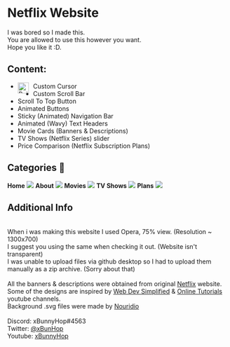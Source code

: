 # Netflix Website 
I was bored so I made this. <br />
You are allowed to use this however you want.<br />
Hope you like it :D.

## Content:
- Custom Cursor <img width="25" height="25" align="left" style="float: left; margin: 0 10px 0 0;" alt="Pointer" src="https://i.imgur.com/16ve4GY.png">
- Custom Scroll Bar
- Scroll To Top Button
- Animated Buttons
- Sticky (Animated) Navigation Bar
- Animated (Wavy) Text Headers 
- Movie Cards (Banners & Descriptions) 
- TV Shows (Netflix Series) slider
- Price Comparison (Netflix Subscription Plans)



## Categories 📑
**Home**
<img src="https://i.imgur.com/e4ylY8G.png">
**About**
<img src="https://i.imgur.com/F3OrbhT.png">
**Movies**
<img src="https://i.imgur.com/KLLVBzN.png">
**TV Shows**
<img src="https://i.imgur.com/uIPhRcb.png">
**Plans**
<img src="https://i.imgur.com/G9rZHWr.png">


## Additional Info
<br />
When i was making this website I used Opera, 75% view. (Resolution ~ 1300x700)
<br />
I suggest you using the same when checking it out. (Website isn't transparent)
<br />
I was unable to upload files via github desktop so I had to upload them manually as a zip archive. (Sorry about that)
<br /><br />
All the banners & descriptions were obtained from original <a href="https://netflix.com">Netflix</a> website.<br />
Some of the  designs are inspired by <a href="https://www.youtube.com/channel/UCFbNIlppjAuEX4znoulh0Cw">Web Dev Simplified</a> & <a href="https://www.youtube.com/channel/UCbwXnUipZsLfUckBPsC7Jog">Online Tutorials</a> youtube channels.<br />
Background .svg files were made by <a href="https://github.com/Nouridio">Nouridio</a>
<br /><br />
Discord: xBunnyHop#4563
<br />
Twitter: <a href="https://twitter.com/xBunHop">@xBunHop</a>
<br />
Youtube: <a href="https://www.youtube.com/channel/UCwGGJYZcOWM8wpKYFhahJWw">xBunnyHop</a>
